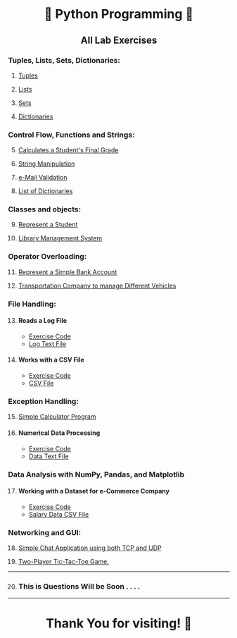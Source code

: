<br/>
<h1 align="center">🚀 Python Programming 📖</h1>

<h2 align="center"> All  Lab Exercises </h2>

### Tuples, Lists, Sets, Dictionaries:

1. [Tuples](./Exercise/1.py)

2. [Lists](./Exercise/2.py)

3. [Sets](./Exercise/3.py)

4. [Dictionaries](./Exercise/4.py)

### Control Flow, Functions and Strings:

5. [Calculates a Student's Final Grade](./Exercise/5.py)

6. [String Manipulation](./Exercise/6.py)
 
7. [e-Mail Validation](./Exercise/7.py)

8. [List of Dictionaries](./Exercise/8.py)

### Classes and objects:

9. [Represent a Student](./Exercise/9.py)

10. [Library Management System](./Exercise/10.py)

### Operator Overloading:

11. [Represent a Simple Bank Account](./Exercise/11.py)

12. [Transportation Company to manage Different Vehicles](./Exercise/12.py)

### File Handling:

13. #### Reads a Log File
    - [Exercise Code](./Exercise/13.py)
    - [Log Text File](./Exercise/log_file.txt)

14. #### Works with a CSV File
    - [Exercise Code](./Exercise/14.py)
    - [CSV File](./Exercise/employee_data.csv)

### Exception Handling:

15. [Simple Calculator Program](./Exercise/15.py)

16. #### Numerical Data Processing
    - [Exercise Code](./Exercise/16.py)
    - [Data Text File](./Exercise/data.txt)

### Data Analysis with NumPy, Pandas, and Matplotlib

17. #### Working with a Dataset for e-Commerce Company
    - [Exercise Code](./Exercise/17.py)
    - [Salary Data CSV File](./Exercise/sales_data.csv)

### Networking and GUI:

18. [Simple Chat Application using both TCP and UDP](./Exercise/18.py)

19. [Two-Player Tic-Tac-Toe Game.](./Exercise/19.py)

***

20. ### This is Questions Will be Soon . . . .



***
<h1 align="center">Thank You for visiting! 🙏</h1>
